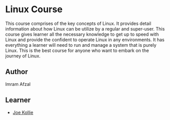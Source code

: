 # Linux Course

This course comprises of the key concepts of Linux. It provides detail information about how Linux can be utilize by a regular and super-user. This course gives learner all the necessary knowledge to get up to speed with Linux and provide the confident to operate Linux in any environments. It has everything a learner will need to run and manage a system that is purely Linux. This is the best course for anyone who want to embark on the journey of Linux.




## Author

  Imram Afzal

## Learner

- [Joe Kollie](https://github.com/JoeKollie01)






